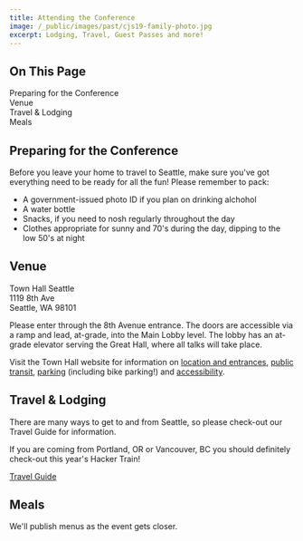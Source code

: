 ```yaml
---
title: Attending the Conference
image: /_public/images/past/cjs19-family-photo.jpg
excerpt: Lodging, Travel, Guest Passes and more!
---
```


<div id="toc">
<h2>On This Page</h2>
    <ul>
        <li><a href="#prepare">Preparing for the Conference</a></li>
        <li><a href="#venue">Venue</a></li>
        <li><a href="#travel">Travel & Lodging</a></li>
        <li><a href="#meals">Meals</a></li>
    </ul>
</div>

<h2 id="prepare">Preparing for the Conference</h2>

Before you leave your home to travel to Seattle, make sure you've got everything need to be ready for all the fun! Please remember to pack:

- A government-issued photo ID if you plan on drinking alchohol
- A water bottle
- Snacks, if you need to nosh regularly throughout the day
- Clothes appropriate for sunny and 70's during the day, dipping to the low 50's at night

<h2 id="venue">Venue</h2>

Town Hall Seattle<br />
1119 8th Ave<br />
Seattle, WA 98101

Please enter through the 8th Avenue entrance. The doors are accessible via a ramp and lead, at-grade, into the Main Lobby level. The lobby has an at-grade elevator serving the Great Hall, where all talks will take place.

Visit the Town Hall website for information on <a href="https://townhallseattle.org/locations-and-entrances/">location and entrances</a>, <a href="https://townhallseattle.org/public-transit/">public transit</a>, <a href="https://townhallseattle.org/parking/">parking</a> (including bike parking!) and <a href="https://townhallseattle.org/accessibility/">accessibility</a>.  

<h2 id="travel">Travel & Lodging</h2>

There are many ways to get to and from Seattle, so please check-out our Travel Guide for information.

If you are coming from Portland, OR or Vancouver, BC you should definitely check-out this year's Hacker Train!

<div class="cta secondary"><a href="/2025/travel">Travel Guide</a></div>

<h2 id="meals">Meals</h2>

We'll publish menus as the event gets closer. 

<!--
If you purchased a ticket that includes meals, please review [our menus](/2024/meals) for June 20 and June 21. We have done our best to accommodate folks with dietary restrictions, but if you have special needs that are not covered here please make sure you plan appropriately.
-->

<!--
## Seattle Guide

<div class="cta secondary"><a href="/2024/seattle-guide">Seattle Guide</a></div>
-->

<!--
## Bringing Guests

Guests, including family, friends and significant others, are welcome! 

If you would like your guest to join you in Town Hall and for other activities, they will need a Significant Other ticket. A Significant Other ticket includes entry to Town Hall and light breakfast, lunch and dinner on June 20-21. It also includes access to the Welcome Reception and the post-conference Activity Day. Children 5 and under will not need a pass. 

<div class="cta secondary"><a href="/2024/tickets">Buy Significant Other Ticket</a></div>
-->
